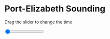 <h1>Port-Elizabeth Sounding</h1>
<p>Drag the slider to change the time</p>

<div class="slidecontainer">
<input oninput='setImage(this)' class="slider" type="range" min="0" max="5" value="0" step="1" />
<img id='img'/>
</div>

<script>
var img = document.getElementById('img');
var img_array = ['/assets/images/skwt/skd_peb_wrfout_d01_2020-07-10_12:00:00.png',
'/assets/images/skwt/skd_peb_wrfout_d01_2020-07-10_18:00:00.png',
'/assets/images/skwt/skd_peb_wrfout_d01_2020-07-11_00:00:00.png',
'/assets/images/skwt/skd_peb_wrfout_d01_2020-07-11_06:00:00.png',
'/assets/images/skwt/skd_peb_wrfout_d01_2020-07-11_12:00:00.png',];
function setImage(obj)
{
        var value = obj.value;
        img.src = img_array[value];

}
</script>
